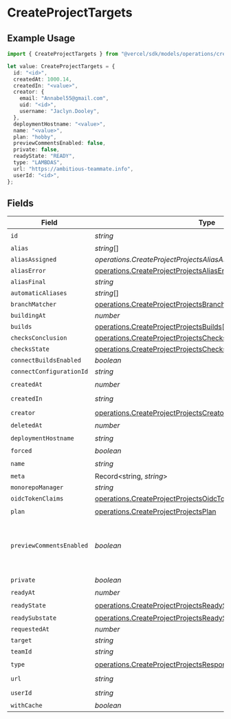 # CreateProjectTargets

## Example Usage

```typescript
import { CreateProjectTargets } from "@vercel/sdk/models/operations/createproject.js";

let value: CreateProjectTargets = {
  id: "<id>",
  createdAt: 1000.14,
  createdIn: "<value>",
  creator: {
    email: "Annabel55@gmail.com",
    uid: "<id>",
    username: "Jaclyn.Dooley",
  },
  deploymentHostname: "<value>",
  name: "<value>",
  plan: "hobby",
  previewCommentsEnabled: false,
  private: false,
  readyState: "READY",
  type: "LAMBDAS",
  url: "https://ambitious-teammate.info",
  userId: "<id>",
};
```

## Fields

| Field                                                                                                                                            | Type                                                                                                                                             | Required                                                                                                                                         | Description                                                                                                                                      | Example                                                                                                                                          |
| ------------------------------------------------------------------------------------------------------------------------------------------------ | ------------------------------------------------------------------------------------------------------------------------------------------------ | ------------------------------------------------------------------------------------------------------------------------------------------------ | ------------------------------------------------------------------------------------------------------------------------------------------------ | ------------------------------------------------------------------------------------------------------------------------------------------------ |
| `id`                                                                                                                                             | *string*                                                                                                                                         | :heavy_check_mark:                                                                                                                               | N/A                                                                                                                                              |                                                                                                                                                  |
| `alias`                                                                                                                                          | *string*[]                                                                                                                                       | :heavy_minus_sign:                                                                                                                               | N/A                                                                                                                                              |                                                                                                                                                  |
| `aliasAssigned`                                                                                                                                  | *operations.CreateProjectProjectsAliasAssigned*                                                                                                  | :heavy_minus_sign:                                                                                                                               | N/A                                                                                                                                              |                                                                                                                                                  |
| `aliasError`                                                                                                                                     | [operations.CreateProjectProjectsAliasError](../../models/operations/createprojectprojectsaliaserror.md)                                         | :heavy_minus_sign:                                                                                                                               | N/A                                                                                                                                              |                                                                                                                                                  |
| `aliasFinal`                                                                                                                                     | *string*                                                                                                                                         | :heavy_minus_sign:                                                                                                                               | N/A                                                                                                                                              |                                                                                                                                                  |
| `automaticAliases`                                                                                                                               | *string*[]                                                                                                                                       | :heavy_minus_sign:                                                                                                                               | N/A                                                                                                                                              |                                                                                                                                                  |
| `branchMatcher`                                                                                                                                  | [operations.CreateProjectProjectsBranchMatcher](../../models/operations/createprojectprojectsbranchmatcher.md)                                   | :heavy_minus_sign:                                                                                                                               | N/A                                                                                                                                              |                                                                                                                                                  |
| `buildingAt`                                                                                                                                     | *number*                                                                                                                                         | :heavy_minus_sign:                                                                                                                               | N/A                                                                                                                                              |                                                                                                                                                  |
| `builds`                                                                                                                                         | [operations.CreateProjectProjectsBuilds](../../models/operations/createprojectprojectsbuilds.md)[]                                               | :heavy_minus_sign:                                                                                                                               | N/A                                                                                                                                              |                                                                                                                                                  |
| `checksConclusion`                                                                                                                               | [operations.CreateProjectProjectsChecksConclusion](../../models/operations/createprojectprojectschecksconclusion.md)                             | :heavy_minus_sign:                                                                                                                               | N/A                                                                                                                                              |                                                                                                                                                  |
| `checksState`                                                                                                                                    | [operations.CreateProjectProjectsChecksState](../../models/operations/createprojectprojectschecksstate.md)                                       | :heavy_minus_sign:                                                                                                                               | N/A                                                                                                                                              |                                                                                                                                                  |
| `connectBuildsEnabled`                                                                                                                           | *boolean*                                                                                                                                        | :heavy_minus_sign:                                                                                                                               | N/A                                                                                                                                              |                                                                                                                                                  |
| `connectConfigurationId`                                                                                                                         | *string*                                                                                                                                         | :heavy_minus_sign:                                                                                                                               | N/A                                                                                                                                              |                                                                                                                                                  |
| `createdAt`                                                                                                                                      | *number*                                                                                                                                         | :heavy_check_mark:                                                                                                                               | N/A                                                                                                                                              |                                                                                                                                                  |
| `createdIn`                                                                                                                                      | *string*                                                                                                                                         | :heavy_check_mark:                                                                                                                               | N/A                                                                                                                                              |                                                                                                                                                  |
| `creator`                                                                                                                                        | [operations.CreateProjectProjectsCreator](../../models/operations/createprojectprojectscreator.md)                                               | :heavy_check_mark:                                                                                                                               | N/A                                                                                                                                              |                                                                                                                                                  |
| `deletedAt`                                                                                                                                      | *number*                                                                                                                                         | :heavy_minus_sign:                                                                                                                               | N/A                                                                                                                                              |                                                                                                                                                  |
| `deploymentHostname`                                                                                                                             | *string*                                                                                                                                         | :heavy_check_mark:                                                                                                                               | N/A                                                                                                                                              |                                                                                                                                                  |
| `forced`                                                                                                                                         | *boolean*                                                                                                                                        | :heavy_minus_sign:                                                                                                                               | N/A                                                                                                                                              |                                                                                                                                                  |
| `name`                                                                                                                                           | *string*                                                                                                                                         | :heavy_check_mark:                                                                                                                               | N/A                                                                                                                                              |                                                                                                                                                  |
| `meta`                                                                                                                                           | Record<string, *string*>                                                                                                                         | :heavy_minus_sign:                                                                                                                               | N/A                                                                                                                                              |                                                                                                                                                  |
| `monorepoManager`                                                                                                                                | *string*                                                                                                                                         | :heavy_minus_sign:                                                                                                                               | N/A                                                                                                                                              |                                                                                                                                                  |
| `oidcTokenClaims`                                                                                                                                | [operations.CreateProjectProjectsOidcTokenClaims](../../models/operations/createprojectprojectsoidctokenclaims.md)                               | :heavy_minus_sign:                                                                                                                               | N/A                                                                                                                                              |                                                                                                                                                  |
| `plan`                                                                                                                                           | [operations.CreateProjectProjectsPlan](../../models/operations/createprojectprojectsplan.md)                                                     | :heavy_check_mark:                                                                                                                               | N/A                                                                                                                                              |                                                                                                                                                  |
| `previewCommentsEnabled`                                                                                                                         | *boolean*                                                                                                                                        | :heavy_minus_sign:                                                                                                                               | Whether or not preview comments are enabled for the deployment                                                                                   | false                                                                                                                                            |
| `private`                                                                                                                                        | *boolean*                                                                                                                                        | :heavy_check_mark:                                                                                                                               | N/A                                                                                                                                              |                                                                                                                                                  |
| `readyAt`                                                                                                                                        | *number*                                                                                                                                         | :heavy_minus_sign:                                                                                                                               | N/A                                                                                                                                              |                                                                                                                                                  |
| `readyState`                                                                                                                                     | [operations.CreateProjectProjectsReadyState](../../models/operations/createprojectprojectsreadystate.md)                                         | :heavy_check_mark:                                                                                                                               | N/A                                                                                                                                              |                                                                                                                                                  |
| `readySubstate`                                                                                                                                  | [operations.CreateProjectProjectsReadySubstate](../../models/operations/createprojectprojectsreadysubstate.md)                                   | :heavy_minus_sign:                                                                                                                               | N/A                                                                                                                                              |                                                                                                                                                  |
| `requestedAt`                                                                                                                                    | *number*                                                                                                                                         | :heavy_minus_sign:                                                                                                                               | N/A                                                                                                                                              |                                                                                                                                                  |
| `target`                                                                                                                                         | *string*                                                                                                                                         | :heavy_minus_sign:                                                                                                                               | N/A                                                                                                                                              |                                                                                                                                                  |
| `teamId`                                                                                                                                         | *string*                                                                                                                                         | :heavy_minus_sign:                                                                                                                               | N/A                                                                                                                                              |                                                                                                                                                  |
| `type`                                                                                                                                           | [operations.CreateProjectProjectsResponse200ApplicationJSONType](../../models/operations/createprojectprojectsresponse200applicationjsontype.md) | :heavy_check_mark:                                                                                                                               | N/A                                                                                                                                              |                                                                                                                                                  |
| `url`                                                                                                                                            | *string*                                                                                                                                         | :heavy_check_mark:                                                                                                                               | N/A                                                                                                                                              |                                                                                                                                                  |
| `userId`                                                                                                                                         | *string*                                                                                                                                         | :heavy_check_mark:                                                                                                                               | N/A                                                                                                                                              |                                                                                                                                                  |
| `withCache`                                                                                                                                      | *boolean*                                                                                                                                        | :heavy_minus_sign:                                                                                                                               | N/A                                                                                                                                              |                                                                                                                                                  |